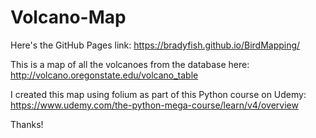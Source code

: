 # Volcano-Map

Here's the GitHub Pages link: https://bradyfish.github.io/BirdMapping/

This is a map of all the volcanoes from the database here: http://volcano.oregonstate.edu/volcano_table

I created this map using folium as part of this Python course on Udemy: https://www.udemy.com/the-python-mega-course/learn/v4/overview

Thanks!
